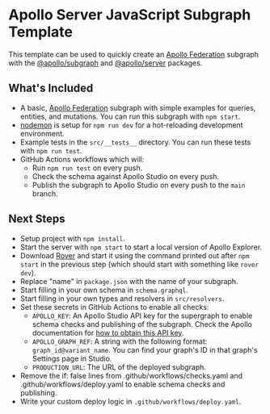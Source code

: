 # Apollo Server JavaScript Subgraph Template

This template can be used to quickly create an [Apollo Federation] subgraph with the [@apollo/subgraph] and [@apollo/server] packages.

## What's Included

- A basic, [Apollo Federation] subgraph with simple examples for queries, entities, and mutations. You can run this subgraph with `npm start`.
- [nodemon] is setup for `npm run dev` for a hot-reloading development environment.
- Example tests in the `src/__tests__` directory. You can run these tests with `npm run test`.
- GitHub Actions workflows which will:
  - Run `npm run test` on every push.
  - Check the schema against Apollo Studio on every push.
  - Publish the subgraph to Apollo Studio on every push to the `main` branch.

## Next Steps

- Setup project with `npm install`.
- Start the server with `npm start` to start a local version of Apollo Explorer.
- Download [Rover] and start it using the command printed out after `npm start` in the previous step (which should start with something like `rover dev`).
- Replace "name" in `package.json` with the name of your subgraph.
- Start filling in your own schema in `schema.graphql`.
- Start filling in your own types and resolvers in `src/resolvers`.
- Set these secrets in GitHub Actions to enable all checks:
  - `APOLLO_KEY`: An Apollo Studio API key for the supergraph to enable schema checks and publishing of the subgraph. Check the Apollo documentation for [how to obtain this API key].
  - `APOLLO_GRAPH_REF`: A string with the following format: `graph_id@variant_name`. You can find your graph's ID in that graph's Settings page in Studio.
  - `PRODUCTION_URL`: The URL of the deployed subgraph.
- Remove the if: false lines from .github/workflows/checks.yaml and .github/workflows/deploy.yaml to enable schema checks and publishing.
- Write your custom deploy logic in `.github/workflows/deploy.yaml`.

[apollo federation]: https://www.apollographql.com/docs/federation/
[@apollo/server]: https://www.apollographql.com/docs/apollo-server/
[@apollo/subgraph]: https://www.apollographql.com/docs/federation/subgraphs
[rover]: https://www.apollographql.com/docs/rover/
[nodemon]: https://www.npmjs.com/package/nodemon
[how to obtain this api key]: https://www.apollographql.com/docs/graphos/api-keys/#graph-api-keys
